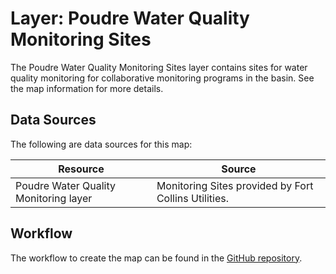 # Layer: Poudre Water Quality Monitoring Sites #

The Poudre Water Quality Monitoring Sites layer contains sites for water quality monitoring
for collaborative monitoring programs in the basin.
See the map information for more details.

## Data Sources ##

The following are data sources for this map:

| **Resource** | **Source** |
| -- | -- |
| Poudre Water Quality Monitoring layer | Monitoring Sites provided by Fort Collins Utilities. |

## Workflow ##

The workflow to create the map can be found in the [GitHub repository](https://github.com/OpenWaterFoundation/owf-infomapper-co-clear/tree/master/workflow/BasinEntities/WaterQuality-Monitoring).

